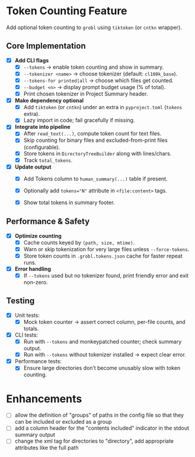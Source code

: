 # Token Counting Feature

Add optional token counting to `grobl` using `tiktoken` (or `cntkn` wrapper).

## Core Implementation

- [x] **Add CLI flags**
  - [x] `--tokens` → enable token counting and show in summary.
  - [x] `--tokenizer <name>` → choose tokenizer (default: `cl100k_base`).
  - [x] `--tokens-for printed|all` → choose which files get counted.
  - [x] `--budget <n>` → display prompt budget usage (% of total).
  - [x] Print chosen tokenizer in Project Summary header.

- [x] **Make dependency optional**
  - [x] Add `tiktoken` (or `cntkn`) under an extra in `pyproject.toml` (`tokens` extra).
  - [x] Lazy import in code; fail gracefully if missing.

- [x] **Integrate into pipeline**
  - [x] After `read_text(...)`, compute token count for text files.
  - [x] Skip counting for binary files and excluded-from-print files (configurable).
  - [x] Store tokens in `DirectoryTreeBuilder` along with lines/chars.
  - [x] Track `total_tokens`.

- [x] **Update output**
  - [x] Add Tokens column to `human_summary(...)` table if present.
  - [x] Optionally add `tokens="N"` attribute in `<file:content>` tags.
  - [x] Show total tokens in summary footer.


## Performance & Safety

- [x] **Optimize counting**
  - [x] Cache counts keyed by `(path, size, mtime)`.
  - [x] Warn or skip tokenization for very large files unless `--force-tokens`.
  - [x] Store token counts in `.grobl.tokens.json` cache for faster repeat runs.

- [x] **Error handling**
  - [x] If `--tokens` used but no tokenizer found, print friendly error and exit non-zero.

## Testing
- [x] Unit tests:
  - [x] Mock token counter → assert correct column, per-file counts, and totals.
- [x] CLI tests:
  - [x] Run with `--tokens` and monkeypatched counter; check summary output.
  - [x] Run with `--tokens` without tokenizer installed → expect clear error.
- [x] Performance tests:
  - [x] Ensure large directories don’t become unusably slow with token counting.

# Enhancements
- [ ] allow the definition of "groups" of paths in the config file so that they can be included or excluded as a group
- [ ] add a column header for the "contents included" indicator in the stdout summary output 
- [ ] change the xml tag for directories to "directory", add appropriate attributes like the full path